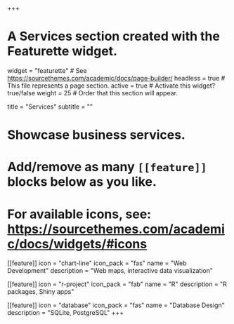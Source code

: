 +++
# A Services section created with the Featurette widget.
widget = "featurette"  # See https://sourcethemes.com/academic/docs/page-builder/
headless = true  # This file represents a page section.
active = true  # Activate this widget? true/false
weight = 25  # Order that this section will appear.

title = "Services"
subtitle = ""

# Showcase business services.
# 
# Add/remove as many `[[feature]]` blocks below as you like.
# 
# For available icons, see: https://sourcethemes.com/academic/docs/widgets/#icons

[[feature]]
  icon = "chart-line"
  icon_pack = "fas"
  name = "Web Development"
  description = "Web maps, interactive data visualization"  

[[feature]]
  icon = "r-project"
  icon_pack = "fab"
  name = "R"
  description = "R packages, Shiny apps"

[[feature]]
  icon = "database"
  icon_pack = "fas"
  name = "Database Design"
  description = "SQLite, PostgreSQL"
+++
